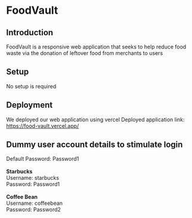 # FoodVault

## Introduction
FoodVault is a responsive web application that seeks to help reduce food waste via the donation of leftover food from merchants to users

## Setup 
No setup is required

## Deployment
We deployed our web application using vercel
Deployed application link: https://food-vault.vercel.app/

## Dummy user account details to stimulate login

Default Password: Password1
<br>
<br>
**Starbucks**
<br>
Username: starbucks
<br>
Password: Password1  
<br>
**Coffee Bean**
<br>
Username: coffeebean
<br>
Password: Password2

